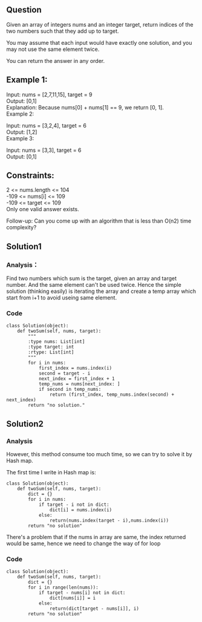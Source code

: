 ## Question

Given an array of integers nums and an integer target, return indices of the two numbers such that they add up to target.<br />

You may assume that each input would have exactly one solution, and you may not use the same element twice.<br />

You can return the answer in any order.<br />

## Example 1:

Input: nums = [2,7,11,15], target = 9<br />
Output: [0,1]<br />
Explanation: Because nums[0] + nums[1] == 9, we return [0, 1].<br />
Example 2:<br />

Input: nums = [3,2,4], target = 6<br />
Output: [1,2]<br />
Example 3:<br />

Input: nums = [3,3], target = 6<br />
Output: [0,1]<br />
 
## Constraints:<br />

2 <= nums.length <= 104<br />
-109 <= nums[i] <= 109<br />
-109 <= target <= 109<br />
Only one valid answer exists.<br />

Follow-up: Can you come up with an algorithm that is less than O(n2) time complexity?<br />


## Solution1

### Analysis：

Find two numbers which sum is the target, given an array and target number. And the same element can't be used twice.
Hence the simple solution (thinking easily) is iterating the array and create a temp array which start from i+1 to avoid useing same element. 

### Code

```shell
class Solution(object):
    def twoSum(self, nums, target):
        """
        :type nums: List[int]
        :type target: int
        :rtype: List[int]
        """
        for i in nums:
            first_index = nums.index(i)
            second = target - i
            next_index = first_index + 1
            temp_nums = nums[next_index: ]
            if second in temp_nums:
                return (first_index, temp_nums.index(second) + next_index)
        return "no solution."
```

## Solution2

### Analysis

However, this method consume too much time, so we can try to solve it by Hash map.

The first time I write in Hash map is:

```shell
class Solution(object):
    def twoSum(self, nums, target):
        dict = {}
        for i in nums:
            if target - i not in dict:
                dict[i] = nums.index(i)
            else:
                return(nums.index(target - i),nums.index(i))
        return "no solution"
```

There's a problem that if the nums in array are same, the index returned would be same, hence we need to change the way of for loop

### Code

```shell
class Solution(object):
    def twoSum(self, nums, target):
        dict = {}
        for i in range(len(nums)):
            if target - nums[i] not in dict:
                dict[nums[i]] = i
            else:
                return(dict[target - nums[i]], i)
        return "no solution"
```



